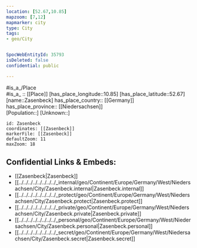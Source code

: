 ```yaml
---
location: [52.67,10.85] 
mapzoom: [7,12] 
mapmarker: city 
type: City
tags:
- geo/City


SpocWebEntityId: 35793
isDeleted: false
confidential: public

---
```

#is_a_/Place  
#is_a_ :: [[Place]] 
[has_place_longitude::10.85] 
[has_place_latitude::52.67] 
[name::Zasenbeck] 
has_place_country:: [[Germany]]  
has_place_province:: [[Niedersachsen]]  
[Population::] 
[Unknown::] 


```leaflet
id: Zasenbeck
coordinates: [[Zasenbeck]] 
markerFile: [[Zasenbeck]] 
defaultZoom: 11 
maxZoom: 18
```


## Confidential Links & Embeds: 
- [[Zasenbeck|Zasenbeck]]  
- [[../../../../../../../../_internal/geo/Continent/Europe/Germany/West/Niedersachsen/City/Zasenbeck.internal|Zasenbeck.internal]] 
- [[../../../../../../../../_protect/geo/Continent/Europe/Germany/West/Niedersachsen/City/Zasenbeck.protect|Zasenbeck.protect]] 
- [[../../../../../../../../_private/geo/Continent/Europe/Germany/West/Niedersachsen/City/Zasenbeck.private|Zasenbeck.private]] 
- [[../../../../../../../../_personal/geo/Continent/Europe/Germany/West/Niedersachsen/City/Zasenbeck.personal|Zasenbeck.personal]] 
- [[../../../../../../../../_secret/geo/Continent/Europe/Germany/West/Niedersachsen/City/Zasenbeck.secret|Zasenbeck.secret]] 
